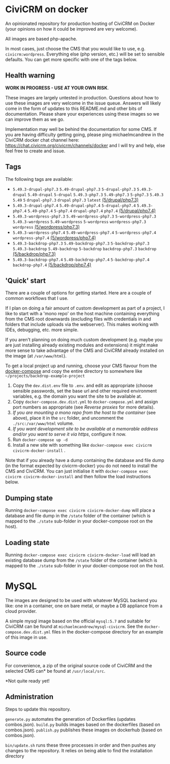 # CiviCRM on docker

An opinionated repository for production hosting of CiviCRM on Docker (your opinions on how it could be improved are very welcome).

All images are based php-apache.

In most cases, just choose the CMS that you would like to use, e.g. `civicrm:wordpress`. Everything else (php version, etc.) will be set to sensible defaults. You can get more specific with one of the tags below.

## Health warning

**WORK IN PROGRESS - USE AT YOUR OWN RISK**.

These images are largely untested in production. Questions about how to use these images are very welcome in the issue queue. Answers will likely come in the form of updates to this README.md and other bits of documentation. Please share your experiences using these images so we can improve them as we go.

Implementation may well be behind the documentation for some CMS. If you are having difficulty getting going, please ping michaelmcandrew in the CiviCRM docker chat channel here: https://chat.civicrm.org/civicrm/channels/docker and I will try and help, else feel free to create and issue.

## Tags

The following tags are available:

<!---START_TAGS-->

- `5.49.3-drupal-php7.3` `5.49-drupal-php7.3` `5-drupal-php7.3` `5.49.3-drupal` `5.49-drupal` `5-drupal` `5.49.3-php7.3` `5.49-php7.3` `5-php7.3` `5.49.3` `5.49` `5` `drupal-php7.3` `drupal` `php7.3` `latest` [(5/drupal/php7.3)](5/drupal/php7.3)
- `5.49.3-drupal-php7.4` `5.49-drupal-php7.4` `5-drupal-php7.4` `5.49.3-php7.4` `5.49-php7.4` `5-php7.4` `drupal-php7.4` `php7.4` [(5/drupal/php7.4)](5/drupal/php7.4)
- `5.49.3-wordpress-php7.3` `5.49-wordpress-php7.3` `5-wordpress-php7.3` `5.49.3-wordpress` `5.49-wordpress` `5-wordpress` `wordpress-php7.3` `wordpress` [(5/wordpress/php7.3)](5/wordpress/php7.3)
- `5.49.3-wordpress-php7.4` `5.49-wordpress-php7.4` `5-wordpress-php7.4` `wordpress-php7.4` [(5/wordpress/php7.4)](5/wordpress/php7.4)
- `5.49.3-backdrop-php7.3` `5.49-backdrop-php7.3` `5-backdrop-php7.3` `5.49.3-backdrop` `5.49-backdrop` `5-backdrop` `backdrop-php7.3` `backdrop` [(5/backdrop/php7.3)](5/backdrop/php7.3)
- `5.49.3-backdrop-php7.4` `5.49-backdrop-php7.4` `5-backdrop-php7.4` `backdrop-php7.4` [(5/backdrop/php7.4)](5/backdrop/php7.4)

<!---END_TAGS-->

## 'Quick' start

There are a couple of options for getting started. Here are a couple of common workflows that I use.

If I plan on doing a fair amount of custom development as part of a project, I like to start with a 'mono repo' on the host machine containing everything from the CMS root downwards (excluding files with credentials in and folders that include uploads via the webserver). This makes working with IDEs, debugging, etc. more simple.

If you aren't planning on doing much custom development (e.g. maybe you are just installing already existing modules and extensions) it might make more sense to take advantage of the CMS and CiviCRM already installed on the image (at `/var/www/html`).

To get a local project up and running, choose your CMS flavour from the [docker-compose](docker-compose) and copy the entire directory to somewhere like `~/projects/backdrop-example-project`

1. Copy the `dev.dist.env` file to `.env`. and edit as appropriate (choose sensible passwords, set the base url and other required environment variables, e.g. the domain you want the site to be available at.
2. Copy `docker-compose.dev.dist.yml` to `docker-compose.yml` and assign port numbers as appropriate (see _Reverse proxies_ for more details).
3. _If you are mounting a mono repo from the host to the container_ (see above), place it in the `src` folder, and uncomment the `./src:/var/www/html` volume.
4. _If you want development site to be available at a memorable address and/or you want to serve it via https_, configure it now.
5. Run `docker-compose up -d`
6. Install a new site with something like `docker-compose exec civicrm civicrm-docker-install` .

Note that if you already have a dump containing the database and file dump (in the format expected by civicrm-docker) you do not need to install the CMS and CiviCRM. You can just initialise it with `docker-compose exec civicrm civicrm-docker-install` and then follow the load instructions below.

## Dumping state

Running `docker-compose exec civicrm civicrm-docker-dump` will place a database and file dump in the `/state` folder of the container (which is mapped to the `./state` sub-folder in your docker-compose root on the host).

## Loading state

Running `docker-compose exec civicrm civicrm-docker-load` will load an existing database dump from the `/state` folder of the container (which is mapped to the `./state` sub-folder in your docker-compose root on the host.

# MySQL

The images are designed to be used with whatever MySQL backend you like: one in a container, one on bare metal, or maybe a DB appliance from a cloud provider.

A simple mysql image based on the official `mysql:5.7` and suitable for CiviCRM can be found at `michaelmcandrew/mysql-civicrm`. See the `docker-compose.dev.dist.yml` files in the docker-compose directory for an example of this image in use.

## Source code

For convenience, a zip of the original source code of CiviCRM and the selected CMS can\* be found at `/usr/local/src`.

\*Not quite ready yet!

## Administration

Steps to update this repository.

`generate.py` automates the generation of Dockerfiles (updates combos.json).
`build.py` builds images based on the dockerfiles (based on combos.json).
`publish.py` publishes these images on dockerhub (based on combos.json).

`bin/update.sh` runs these three processes in order and then pushes any changes to the repository. It relies on being able to find the installation directory
